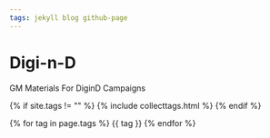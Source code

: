 ```yaml
---
tags: jekyll blog github-page
---
```

# Digi-n-D
GM Materials For DiginD Campaigns

{% if site.tags != "" %}
  {% include collecttags.html %}
{% endif %}

{% for tag in page.tags %}
    {{ tag }}
{% endfor %}